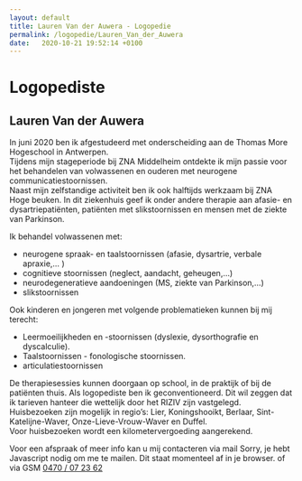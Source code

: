 ```yaml
---
layout: default
title: Lauren Van der Auwera - Logopedie 
permalink: /logopedie/Lauren_Van_der_Auwera 
date:   2020-10-21 19:52:14 +0100
---
```

# Logopediste

## Lauren Van der Auwera

<!-- <picture class="portret">
	<source srcset="/img/LaurenVanderAuwera_desktop_300x516.jpg" media="(min-width: 769px)">
	<img srcset="/img/LaurenVanderAuwera_mobile_404x346.jpg" alt="Lauren Van der Auwera">
</picture>  -->

In juni 2020 ben ik afgestudeerd met onderscheiding aan de Thomas More Hogeschool in Antwerpen.  
Tijdens mijn stageperiode bij ZNA Middelheim ontdekte ik mijn passie voor het behandelen van volwassenen en ouderen met neurogene communicatiestoornissen.  
Naast mijn zelfstandige activiteit ben ik ook halftijds werkzaam bij ZNA Hoge beuken. In dit ziekenhuis geef ik onder andere therapie aan afasie- en dysartriepatiënten, patiënten met slikstoornissen en mensen met de ziekte van Parkinson.  
  
Ik behandel volwassenen met:  

- neurogene spraak- en taalstoornissen (afasie, dysartrie, verbale apraxie,… )  
- cognitieve stoornissen (neglect, aandacht, geheugen,…)  
- neurodegeneratieve aandoeningen (MS, ziekte van Parkinson,…)  
- slikstoornissen  

Ook kinderen en jongeren met volgende problematieken kunnen bij mij terecht:  

- Leermoeilijkheden en -stoornissen (dyslexie, dysorthografie en dyscalculie).  
- Taalstoornissen - fonologische stoornissen.  
- articulatiestoornissen  

De therapiesessies kunnen doorgaan op school, in de praktijk of bij de patiënten thuis.
Als logopediste ben ik geconventioneerd. Dit wil zeggen dat ik tarieven hanteer die wettelijk door het RIZIV zijn vastgelegd.  
Huisbezoeken zijn mogelijk in regio’s: Lier, Koningshooikt, Berlaar, Sint-Katelijne-Waver, Onze-Lieve-Vrouw-Waver en Duffel.  
Voor huisbezoeken wordt een kilometervergoeding aangerekend.  
  
Voor een afspraak of meer info kan u mij contacteren via mail <script type="text/javascript" language="javascript">
<!--  // Email obfuscator script 2.1 by Tim Williams, University of Arizona - Random encryption key feature coded by Andrew Moulden
// This code is freeware provided these four comment lines remain intact - A wizard to generate this code is at http://www.jottings.com/obfuscator/
{ coded = "IAb.Ob2Ltc@HfbWO.Fyf"; key = "4UcDQkRvY9MSoEumtHVl1KFaqrCIwd8jyp2fizJO3B6bnLGZTAsx50h7WPegNX";  shift=coded.length;  link="";  for (i=0; i<coded.length; i++) { if (key.indexOf(coded.charAt(i))==-1) {  ltr = coded.charAt(i);  link += (ltr);  }  else {  ltr = (key.indexOf(coded.charAt(i))-shift+key.length) % key.length;  link += (key.charAt(ltr));  }  } document.write("<a href='mailto:"+link+"'>"+link+"</a>")} //-->
</script><noscript>Sorry, je hebt Javascript nodig om me te mailen. Dit staat momenteel af in je browser.</noscript> of via GSM 
<a href="tel:+32470072362" itemprop="telephone"> 0470 / 07 23 62 </a>  
  